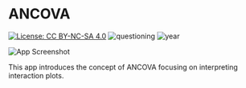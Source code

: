 # ANCOVA

[![License: CC BY-NC-SA 4.0](https://img.shields.io/badge/License-CC%20BY--NC--SA%204.0-lightgrey.svg)](https://creativecommons.org/licenses/by-nc-sa/4.0/) ![questioning](https://img.shields.io/badge/lifecycle-questioning-blue) ![year](https://img.shields.io/badge/year-2018-lightgrey)

![App Screenshot](https://sites.psu.edu/shinyapps/files/2018/12/10f8a8a7c394688207324178ba30d37354defcc6-ancova-t7s4t9.png)

This app introduces the concept of ANCOVA focusing on interpreting interaction plots.
